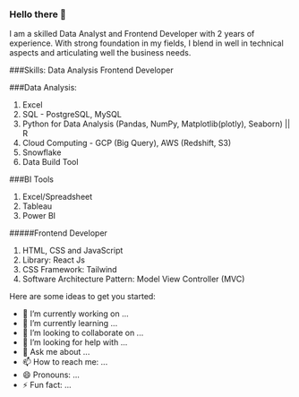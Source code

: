 

### Hello there 👋

I am a skilled Data Analyst and Frontend Developer with 2 years of experience. With strong foundation in my fields, I blend in well in technical aspects and articulating well the business needs.

###Skills:
Data Analysis
Frontend Developer

###Data Analysis:
1. Excel
2. SQL - PostgreSQL, MySQL
3. Python for Data Analysis (Pandas, NumPy, Matplotlib(plotly), Seaborn) || R 
4. Cloud Computing - GCP (Big Query), AWS (Redshift, S3)
5. Snowflake
6. Data Build Tool

###BI Tools
1. Excel/Spreadsheet
2. Tableau
3. Power BI


#####Frontend Developer
1. HTML, CSS and JavaScript
2. Library: React Js
3. CSS Framework: Tailwind
4. Software Architecture Pattern: Model View Controller (MVC)

Here are some ideas to get you started:

- 🔭 I’m currently working on ...
- 🌱 I’m currently learning ...
- 👯 I’m looking to collaborate on ...
- 🤔 I’m looking for help with ...
- 💬 Ask me about ...
- 📫 How to reach me: ...
- 😄 Pronouns: ...
- ⚡ Fun fact: ...

